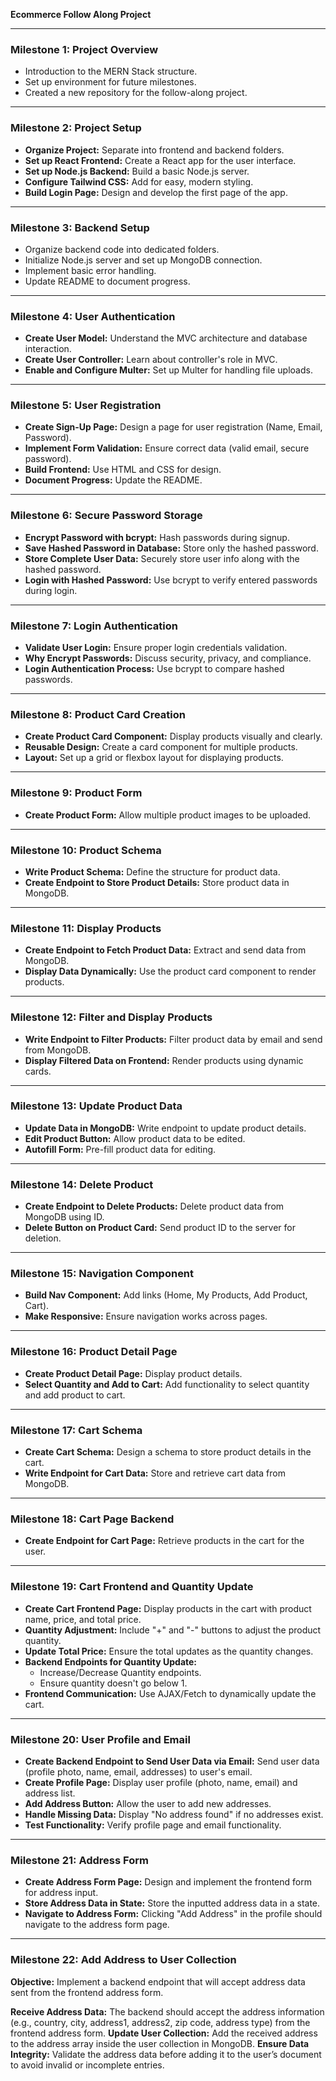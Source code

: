 **Ecommerce Follow Along Project**

---

### **Milestone 1: Project Overview**
- Introduction to the MERN Stack structure.
- Set up environment for future milestones.
- Created a new repository for the follow-along project.

---

### **Milestone 2: Project Setup**
- **Organize Project:** Separate into frontend and backend folders.
- **Set up React Frontend:** Create a React app for the user interface.
- **Set up Node.js Backend:** Build a basic Node.js server.
- **Configure Tailwind CSS:** Add for easy, modern styling.
- **Build Login Page:** Design and develop the first page of the app.

---

### **Milestone 3: Backend Setup**
- Organize backend code into dedicated folders.
- Initialize Node.js server and set up MongoDB connection.
- Implement basic error handling.
- Update README to document progress.

---

### **Milestone 4: User Authentication**
- **Create User Model:** Understand the MVC architecture and database interaction.
- **Create User Controller:** Learn about controller's role in MVC.
- **Enable and Configure Multer:** Set up Multer for handling file uploads.

---

### **Milestone 5: User Registration**
- **Create Sign-Up Page:** Design a page for user registration (Name, Email, Password).
- **Implement Form Validation:** Ensure correct data (valid email, secure password).
- **Build Frontend:** Use HTML and CSS for design.
- **Document Progress:** Update the README.

---

### **Milestone 6: Secure Password Storage**
- **Encrypt Password with bcrypt:** Hash passwords during signup.
- **Save Hashed Password in Database:** Store only the hashed password.
- **Store Complete User Data:** Securely store user info along with the hashed password.
- **Login with Hashed Password:** Use bcrypt to verify entered passwords during login.

---

### **Milestone 7: Login Authentication**
- **Validate User Login:** Ensure proper login credentials validation.
- **Why Encrypt Passwords:** Discuss security, privacy, and compliance.
- **Login Authentication Process:** Use bcrypt to compare hashed passwords.

---

### **Milestone 8: Product Card Creation**
- **Create Product Card Component:** Display products visually and clearly.
- **Reusable Design:** Create a card component for multiple products.
- **Layout:** Set up a grid or flexbox layout for displaying products.

---

### **Milestone 9: Product Form**
- **Create Product Form:** Allow multiple product images to be uploaded.

---

### **Milestone 10: Product Schema**
- **Write Product Schema:** Define the structure for product data.
- **Create Endpoint to Store Product Details:** Store product data in MongoDB.

---

### **Milestone 11: Display Products**
- **Create Endpoint to Fetch Product Data:** Extract and send data from MongoDB.
- **Display Data Dynamically:** Use the product card component to render products.

---

### **Milestone 12: Filter and Display Products**
- **Write Endpoint to Filter Products:** Filter product data by email and send from MongoDB.
- **Display Filtered Data on Frontend:** Render products using dynamic cards.

---

### **Milestone 13: Update Product Data**
- **Update Data in MongoDB:** Write endpoint to update product details.
- **Edit Product Button:** Allow product data to be edited.
- **Autofill Form:** Pre-fill product data for editing.

---

### **Milestone 14: Delete Product**
- **Create Endpoint to Delete Products:** Delete product data from MongoDB using ID.
- **Delete Button on Product Card:** Send product ID to the server for deletion.

---

### **Milestone 15: Navigation Component**
- **Build Nav Component:** Add links (Home, My Products, Add Product, Cart).
- **Make Responsive:** Ensure navigation works across pages.

---

### **Milestone 16: Product Detail Page**
- **Create Product Detail Page:** Display product details.
- **Select Quantity and Add to Cart:** Add functionality to select quantity and add product to cart.

---

### **Milestone 17: Cart Schema**
- **Create Cart Schema:** Design a schema to store product details in the cart.
- **Write Endpoint for Cart Data:** Store and retrieve cart data from MongoDB.

---

### **Milestone 18: Cart Page Backend**
- **Create Endpoint for Cart Page:** Retrieve products in the cart for the user.

---

### **Milestone 19: Cart Frontend and Quantity Update**
- **Create Cart Frontend Page:** Display products in the cart with product name, price, and total price.
- **Quantity Adjustment:** Include "+" and "-" buttons to adjust the product quantity.
- **Update Total Price:** Ensure the total updates as the quantity changes.
- **Backend Endpoints for Quantity Update:**
  - Increase/Decrease Quantity endpoints.
  - Ensure quantity doesn't go below 1.
- **Frontend Communication:** Use AJAX/Fetch to dynamically update the cart.

---

### **Milestone 20: User Profile and Email**
- **Create Backend Endpoint to Send User Data via Email:** Send user data (profile photo, name, email, addresses) to user's email.
- **Create Profile Page:** Display user profile (photo, name, email) and address list.
- **Add Address Button:** Allow the user to add new addresses.
- **Handle Missing Data:** Display "No address found" if no addresses exist.
- **Test Functionality:** Verify profile page and email functionality.

---

### **Milestone 21: Address Form**
- **Create Address Form Page:** Design and implement the frontend form for address input.
- **Store Address Data in State:** Store the inputted address data in a state.
- **Navigate to Address Form:** Clicking "Add Address" in the profile should navigate to the address form page.

---

### **Milestone 22: Add Address to User Collection**

**Objective:** Implement a backend endpoint that will accept address data sent from the frontend address form.

**Receive Address Data:** The backend should accept the address information (e.g., country, city, address1, address2, zip code, address type) from the frontend address form.
**Update User Collection:** Add the received address to the address array inside the user collection in MongoDB.
**Ensure Data Integrity:** Validate the address data before adding it to the user’s document to avoid invalid or incomplete entries.
